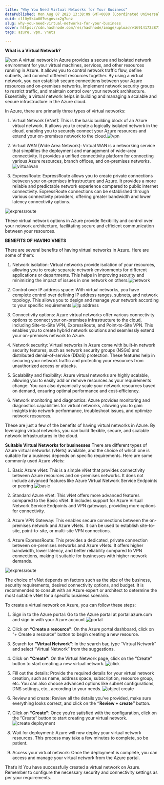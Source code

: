 ```yaml
---
title: "Why You Need Virtual Networks for Your Business"
datePublished: Mon Aug 07 2023 13:38:09 GMT+0000 (Coordinated Universal Time)
cuid: cll0y5k4u007wsgnvcx2g7unz
slug: why-you-need-virtual-networks-for-your-business
cover: https://cdn.hashnode.com/res/hashnode/image/upload/v1691417238770/9b20210b-82d8-4cbb-9df9-e0f9235f9d4f.jpeg
tags: azure, vpn, vnets

---
```


**What is a Virtual Network?**

![vpn](https://cdn.hashnode.com/res/hashnode/image/upload/v1691417214289/d4309641-bdff-40b3-9307-a220c6b4a200.jpeg)
A virtual network in Azure provides a secure and isolated network environment for your virtual machines, services, and other resources running in Azure. It allows you to control network traffic flow, define subnets, and connect different resources together. By using a virtual network, you can establish secure connections between your Azure resources and on-premises networks, implement network security groups to restrict traffic, and maintain control over your network architecture. Essentially, a virtual network helps in building and managing a scalable and secure infrastructure in the Azure cloud.

In Azure, there are primarily three types of virtual networks:

1. Virtual Network (VNet): This is the basic building block of an Azure virtual network. It allows you to create a logically isolated network in the cloud, enabling you to securely connect your Azure resources and extend your on-premises network to the cloud.![vpn](https://cdn.hashnode.com/res/hashnode/image/upload/v1691417216751/51fbda69-93d0-4918-8746-008ddcce5fbe.jpeg)

2. Virtual WAN (Wide Area Network): Virtual WAN is a networking service that simplifies the deployment and management of wide-area connectivity. It provides a unified connectivity platform for connecting various Azure resources, branch offices, and on-premises networks.![virtualwan](https://cdn.hashnode.com/res/hashnode/image/upload/v1691417218456/9cab4cb0-f8f8-44ba-ba97-f9ad7f87d2d6.png)

3. ExpressRoute: ExpressRoute allows you to create private connections between your on-premises infrastructure and Azure. It provides a more reliable and predictable network experience compared to public internet connectivity. ExpressRoute connections can be established through various connectivity providers, offering greater bandwidth and lower latency connectivity options.

![expressroute](https://cdn.hashnode.com/res/hashnode/image/upload/v1691417220719/a6ef5d13-b8a3-4387-8bc4-55122c4c179c.png)

These virtual network options in Azure provide flexibility and control over your network architecture, facilitating secure and efficient communication between your resources.

**BENEFITS OF HAVING VNETS**

There are several benefits of having virtual networks in Azure. Here are some of them:

1. Network isolation: Virtual networks provide isolation of your resources, allowing you to create separate network environments for different applications or departments. This helps in improving security and minimizing the impact of issues in one network on others.![network](https://cdn.hashnode.com/res/hashnode/image/upload/v1691417222117/465c5722-17c6-4119-b11d-4e5d5f886ba0.jpeg)

2. Control over IP address space: With virtual networks, you have complete control over defining IP address ranges, subnets, and network topology. This allows you to design and manage your network according to your specific requirements.![Ip address](https://cdn.hashnode.com/res/hashnode/image/upload/v1691417226097/945fd406-32d0-46fb-818f-ac4856f07b22.jpeg)

3. Connectivity options: Azure virtual networks offer various connectivity options to connect your on-premises infrastructure to the cloud, including Site-to-Site VPN, ExpressRoute, and Point-to-Site VPN. This enables you to create hybrid network solutions and seamlessly extend your on-premises network to Azure.

4. Network security: Virtual networks in Azure come with built-in network security features, such as network security groups (NSGs) and distributed denial-of-service (DDoS) protection. These features help in securing your network traffic and protecting your resources from unauthorized access or attacks.

5. Scalability and flexibility: Azure virtual networks are highly scalable, allowing you to easily add or remove resources as your requirements change. You can also dynamically scale your network resources based on demand, ensuring optimal performance and cost-efficiency.

6. Network monitoring and diagnostics: Azure provides monitoring and diagnostics capabilities for virtual networks, allowing you to gain insights into network performance, troubleshoot issues, and optimize network resources.

These are just a few of the benefits of having virtual networks in Azure. By leveraging virtual networks, you can build flexible, secure, and scalable network infrastructures in the cloud.

**Suitable Virtual Networks for businesses**
There are different types of Azure virtual networks (vNets) available, and the choice of which one is suitable for a business depends on specific requirements. Here are some commonly used Azure vNets:

1. Basic Azure vNet: This is a simple vNet that provides connectivity between Azure resources and on-premises networks. It does not include advanced features like Azure Virtual Network Service Endpoints or peering.![basic](https://cdn.hashnode.com/res/hashnode/image/upload/v1691417227774/2be64a19-4650-4577-8a78-1e74b927fe3e.jpeg)

2. Standard Azure vNet: This vNet offers more advanced features compared to the Basic vNet. It includes support for Azure Virtual Network Service Endpoints and VPN gateways, providing more options for connectivity.

3. Azure VPN Gateway: This enables secure connections between the on-premises network and Azure vNets. It can be used to establish site-to-site, point-to-site, or multi-site VPN connections.

4. Azure ExpressRoute: This provides a dedicated, private connection between on-premises networks and Azure vNets. It offers higher bandwidth, lower latency, and better reliability compared to VPN connections, making it suitable for businesses with higher network demands.

![expressroute](https://cdn.hashnode.com/res/hashnode/image/upload/v1691417228920/7d00d563-f60e-40f5-94f1-d9c8571d89ce.jpeg)

The choice of vNet depends on factors such as the size of the business, security requirements, desired connectivity options, and budget. It is recommended to consult with an Azure expert or architect to determine the most suitable vNet for a specific business scenario.

To create a virtual network on Azure, you can follow these steps:
1.	Sign in to the Azure portal: Go to the Azure portal at portal.azure.com and sign in with your Azure account.![portal](https://cdn.hashnode.com/res/hashnode/image/upload/v1691417230776/7cdf00b3-88bb-4fdd-8bcb-897bdb0caf4e.png)

2.	Click on **“Create a resource”**: On the Azure portal dashboard, click on “+ Create a resource” button to begin creating a new resource.

3.	Search for **“Virtual Network”**: In the search bar, type “Virtual Network” and select “Virtual Network” from the suggestions.

4.	Click on **“Create”**: On the Virtual Network page, click on the “Create” button to start creating a new virtual network.
![click](https://cdn.hashnode.com/res/hashnode/image/upload/v1691417232322/91e36e52-5ef6-4f4c-b321-476341ba5d19.png)

5.	Fill out the details: Provide the required details for your virtual network creation, such as name, address space, subscription, resource group, etc. You can also choose advanced options like subnet configurations, DNS settings, etc., according to your needs.
![object create](https://cdn.hashnode.com/res/hashnode/image/upload/v1691417234544/d9a338d8-3cf7-4a73-952c-dd0f17e3c622.png)

6.	Review and create: Review all the details you’ve provided, make sure everything looks correct, and click on the **“Review + create”** button.

7.	Click on **“Create”**: Once you’re satisfied with the configuration, click on the “Create” button to start creating your virtual network.
![create deployment](https://cdn.hashnode.com/res/hashnode/image/upload/v1691417236095/6da9ad38-3f48-4461-a1b1-6557a7fc69a7.png)

8.	Wait for deployment: Azure will now deploy your virtual network resources. This process may take a few minutes to complete, so be patient.

9.	Access your virtual network: Once the deployment is complete, you can access and manage your virtual network from the Azure portal.

That’s it! You have successfully created a virtual network on Azure. Remember to configure the necessary security and connectivity settings as per your requirements.